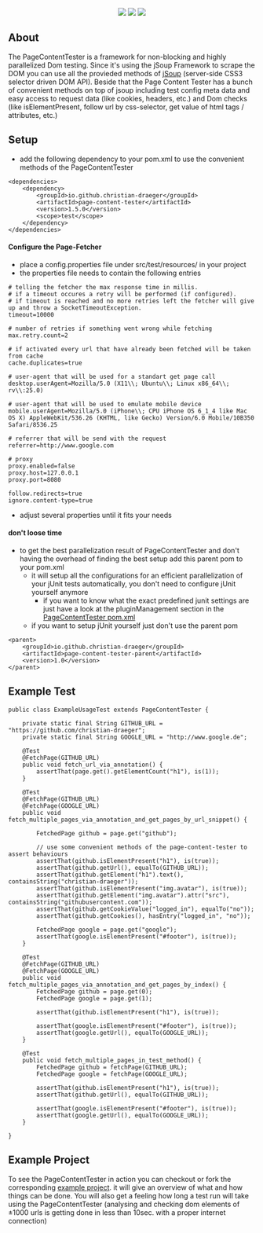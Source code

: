 <p align="center">
<a href="https://travis-ci.org/christian-draeger/page-content-tester"><img src="https://travis-ci.org/christian-draeger/page-content-tester.svg?branch=master"/></a>
<a href="http://search.maven.org/#search%7Cgav%7C1%7Cg%3A%22io.github.christian-draeger%22%20AND%20a%3A%22page-content-tester%22"><img src="https://img.shields.io/maven-central/v/io.github.christian-draeger/page-content-tester.svg"/></a>
<a href="https://github.com/christian-draeger/page-content-tester/issues"><img src="https://img.shields.io/github/issues/christian-draeger/page-content-tester.svg"/></a>
</p>

## About

The PageContentTester is a framework for non-blocking and highly parallelized Dom testing. Since it's using the jSoup Framework to scrape the DOM you can use all the provieded methods of [jSoup](https://jsoup.org/) (server-side CSS3 selector driven DOM API). Beside that the Page Content Tester has a bunch of convenient methods on top of jsoup including test config meta data and easy access to request data (like cookies, headers, etc.) and Dom checks (like isElementPresent, follow url by css-selector, get value of html tags / attributes, etc.)

## Setup

* add the following dependency to your pom.xml to use the convenient methods of the PageContentTester

```
<dependencies>
    <dependency>
        <groupId>io.github.christian-draeger</groupId>
        <artifactId>page-content-tester</artifactId>
        <version>1.5.0</version>
        <scope>test</scope>
    </dependency>
</dependencies>
```

#### Configure the Page-Fetcher
- place a config.properties file under src/test/resources/ in your project
- the properties file needs to contain the following entries
```
# telling the fetcher the max response time in millis.
# if a timeout occures a retry will be performed (if configured).
# if timeout is reached and no more retries left the fetcher will give up and throw a SocketTimeoutException.
timeout=10000

# number of retries if something went wrong while fetching
max.retry.count=2

# if activated every url that have already been fetched will be taken from cache
cache.duplicates=true

# user-agent that will be used for a standart get page call
desktop.userAgent=Mozilla/5.0 (X11\\; Ubuntu\\; Linux x86_64\\; rv\\:25.0)

# user-agent that will be used to emulate mobile device
mobile.userAgent=Mozilla/5.0 (iPhone\\; CPU iPhone OS 6_1_4 like Mac OS X) AppleWebKit/536.26 (KHTML, like Gecko) Version/6.0 Mobile/10B350 Safari/8536.25

# referrer that will be send with the request
referrer=http://www.google.com

# proxy
proxy.enabled=false
proxy.host=127.0.0.1
proxy.port=8080

follow.redirects=true
ignore.content-type=true
```
- adjust several properties until it fits your needs


#### don't loose time
- to get the best parallelization result of PageContentTester and don't having the overhead of finding the best setup add this parent pom to your pom.xml
  - it will setup all the configurations for an efficient parallelization of your jUnit tests automatically, you don't need to configure jUnit yourself anymore
    - if you want to know what the exact predefined junit settings are just have a look at the pluginManagement section in the [PageContentTester pom.xml](https://github.com/christian-draeger/page-content-tester/blob/master/pom.xml)
  - if you want to setup jUnit yourself just don't use the parent pom

```
<parent>
    <groupId>io.github.christian-draeger</groupId>
    <artifactId>page-content-tester-parent</artifactId>
    <version>1.0</version>
</parent>
```

## Example Test

```
public class ExampleUsageTest extends PageContentTester {

    private static final String GITHUB_URL = "https://github.com/christian-draeger";
    private static final String GOOGLE_URL = "http://www.google.de";

    @Test
    @FetchPage(GITHUB_URL)
    public void fetch_url_via_annotation() {
        assertThat(page.get().getElementCount("h1"), is(1));
    }

    @Test
    @FetchPage(GITHUB_URL)
    @FetchPage(GOOGLE_URL)
    public void fetch_multiple_pages_via_annotation_and_get_pages_by_url_snippet() {

        FetchedPage github = page.get("github");

        // use some convenient methods of the page-content-tester to assert behaviours
        assertThat(github.isElementPresent("h1"), is(true));
        assertThat(github.getUrl(), equalTo(GITHUB_URL));
        assertThat(github.getElement("h1").text(), containsString("christian-draeger"));
        assertThat(github.isElementPresent("img.avatar"), is(true));
        assertThat(github.getElement("img.avatar").attr("src"), containsString("githubusercontent.com"));
        assertThat(github.getCookieValue("logged_in"), equalTo("no"));
        assertThat(github.getCookies(), hasEntry("logged_in", "no"));

        FetchedPage google = page.get("google");
        assertThat(google.isElementPresent("#footer"), is(true));
    }

    @Test
    @FetchPage(GITHUB_URL)
    @FetchPage(GOOGLE_URL)
    public void fetch_multiple_pages_via_annotation_and_get_pages_by_index() {
        FetchedPage github = page.get(0);
        FetchedPage google = page.get(1);

        assertThat(github.isElementPresent("h1"), is(true));

        assertThat(google.isElementPresent("#footer"), is(true));
        assertThat(google.getUrl(), equalTo(GOOGLE_URL));
    }

    @Test
    public void fetch_multiple_pages_in_test_method() {
        FetchedPage github = fetchPage(GITHUB_URL);
        FetchedPage google = fetchPage(GOOGLE_URL);

        assertThat(github.isElementPresent("h1"), is(true));
        assertThat(github.getUrl(), equalTo(GITHUB_URL));

        assertThat(google.isElementPresent("#footer"), is(true));
        assertThat(google.getUrl(), equalTo(GOOGLE_URL));
    }

}
```

## Example Project
To see the PageContentTester in action you can checkout or fork the corresponding [example project](https://github.com/christian-draeger/page-content-tester-example). it will give an overview of what and how things can be done. You will also get a feeling how long a test run will take using the PageContentTester (analysing and checking dom elements of ±1000 urls is getting done in less than 10sec. with a proper internet connection) 
